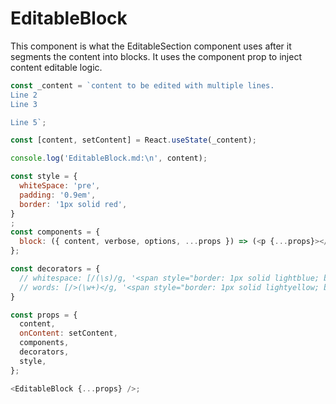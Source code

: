 # EditableBlock

This component is what the EditableSection component uses after it segments the content into blocks. It uses the component prop to inject content editable logic.

```js
const _content = `content to be edited with multiple lines.
Line 2
Line 3

Line 5`;

const [content, setContent] = React.useState(_content);

console.log('EditableBlock.md:\n', content);

const style = {
  whiteSpace: 'pre',
  padding: '0.9em',
  border: '1px solid red',
}
;
const components = {
  block: ({ content, verbose, options, ...props }) => (<p {...props}></p>),
};

const decorators = {
  // whitespace: [/(\s)/g, '<span style="border: 1px solid lightblue; background: lightblue">$1</span>'],
  // words: [/>(\w+)</g, '<span style="border: 1px solid lightyellow; background: lightyellow">$1</span>'],
}

const props = {
  content,
  onContent: setContent,
  components,
  decorators,
  style,
};

<EditableBlock {...props} />;
```